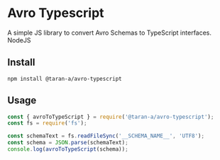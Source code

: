 # Avro Typescript

A simple JS library to convert Avro Schemas to TypeScript interfaces. NodeJS

## Install

```
npm install @taran-a/avro-typescript
```


## Usage

```typescript
const { avroToTypeScript } = require('@taran-a/avro-typescript');
const fs = require('fs');

const schemaText = fs.readFileSync('__SCHEMA_NAME__', 'UTF8');
const schema = JSON.parse(schemaText);
console.log(avroToTypeScript(schema));
```
